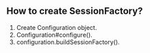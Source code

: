 ## How to create SessionFactory?
1. Create Configuration object.
2. Configuration#configure().
3. configuration.buildSessionFactory().


